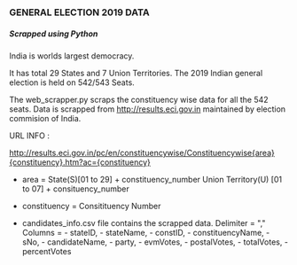 ### GENERAL ELECTION 2019 DATA
##### Scrapped using Python

India is worlds largest democracy.

It has total 29 States and 7 Union Territories.
The 2019 Indian general election is held on 542/543 Seats.

The web_scrapper.py scraps the constituency wise data for all the 542 seats.
Data is scrapped from http://results.eci.gov.in maintained by election commision of India.

URL INFO :

http://results.eci.gov.in/pc/en/constituencywise/Constituencywise{area}{constituency}.htm?ac={constituency}

- area = State(S)[01 to 29] + constituency_number
	     Union Territory(U) [01 to 07] + consituency_number

- constituency = Consitituency Number



- candidates_info.csv file contains the scrapped data.
	Delimiter = ","
	Columns   = - stateID,
				- stateName,
				- constID,
				- constituencyName,
				- sNo,
				- candidateName,
				- party,
				- evmVotes,
				- postalVotes,
				- totalVotes,
				- percentVotes
				